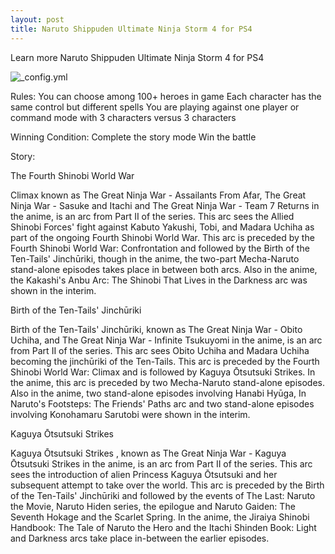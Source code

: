 ```yaml
---
layout: post
title: Naruto Shippuden Ultimate Ninja Storm 4 for PS4
---
```


Learn more Naruto Shippuden Ultimate Ninja Storm 4 for PS4

![_config.yml](http://images-eds.xboxlive.com/image?url=8Oaj9Ryq1G1_p3lLnXlsaZgGzAie6Mnu24_PawYuDYIoH77pJ.X5Z.MqQPibUVTcegOkVb21TDTzcq5gnihG6VlWWI7EHdms767cI7A8IT8M5dE7ZEUqoN.B8UixPrhv.x0K4CEuOpm4.02uGifItOxZaT_sB2vtbUHYjWDzsNNAPXxIHxmFDffoVocrHooys1Of7ye3jQ0UGoqS2q50Ebgw_IWc6B_7NBa9_ZmCt_8-&format=jpg)

Rules:
You can choose among 100+ heroes in game
Each character has the same control but different spells
You are playing against one player or command mode with 3 characters versus 3 characters

Winning Condition:
Complete the story mode
Win the battle

Story:

The Fourth Shinobi World War

Climax known as The Great Ninja War - Assailants From Afar, The Great Ninja War - Sasuke and Itachi and The Great Ninja War - Team 7 Returns in the anime, is an arc from Part II of the series. This arc sees the Allied Shinobi Forces' fight against Kabuto Yakushi, Tobi, and Madara Uchiha as part of the ongoing Fourth Shinobi World War. This arc is preceded by the Fourth Shinobi World War: Confrontation and followed by the Birth of the Ten-Tails' Jinchūriki, though in the anime, the two-part Mecha-Naruto stand-alone episodes takes place in between both arcs. Also in the anime, the Kakashi's Anbu Arc: The Shinobi That Lives in the Darkness arc was shown in the interim.

Birth of the Ten-Tails' Jinchūriki

Birth of the Ten-Tails' Jinchūriki, known as The Great Ninja War - Obito Uchiha, and The Great Ninja War - Infinite Tsukuyomi in the anime, is an arc from Part II of the series. This arc sees Obito Uchiha and Madara Uchiha becoming the jinchūriki of the Ten-Tails. This arc is preceded by the Fourth Shinobi World War: Climax and is followed by Kaguya Ōtsutsuki Strikes. In the anime, this arc is preceded by two Mecha-Naruto stand-alone episodes. Also in the anime, two stand-alone episodes involving Hanabi Hyūga, In Naruto's Footsteps: The Friends' Paths arc and two stand-alone episodes involving Konohamaru Sarutobi were shown in the interim.

Kaguya Ōtsutsuki Strikes

Kaguya Ōtsutsuki Strikes , known as The Great Ninja War - Kaguya Ōtsutsuki Strikes in the anime, is an arc from Part II of the series. This arc sees the introduction of alien Princess Kaguya Ōtsutsuki and her subsequent attempt to take over the world. This arc is preceded by the Birth of the Ten-Tails' Jinchūriki and followed by the events of The Last: Naruto the Movie, Naruto Hiden series, the epilogue and Naruto Gaiden: The Seventh Hokage and the Scarlet Spring. In the anime, the Jiraiya Shinobi Handbook: The Tale of Naruto the Hero and the Itachi Shinden Book: Light and Darkness arcs take place in-between the earlier episodes.

